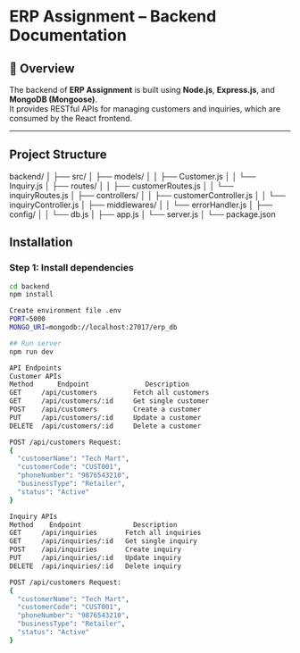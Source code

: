 # ERP Assignment – Backend Documentation

## 📘 Overview
The backend of **ERP Assignment** is built using **Node.js**, **Express.js**, and **MongoDB (Mongoose)**.  
It provides RESTful APIs for managing customers and inquiries, which are consumed by the React frontend.

---

## Project Structure
backend/
│
├── src/
│ ├── models/
│ │ ├── Customer.js
│ │ └── Inquiry.js
│ ├── routes/
│ │ ├── customerRoutes.js
│ │ └── inquiryRoutes.js
│ ├── controllers/
│ │ ├── customerController.js
│ │ └── inquiryController.js
│ ├── middlewares/
│ │ └── errorHandler.js
│ ├── config/
│ │ └── db.js
│ ├── app.js
│ └── server.js
│
└── package.json

##  Installation

### Step 1: Install dependencies
```bash
cd backend
npm install

Create environment file .env
PORT=5000
MONGO_URI=mongodb://localhost:27017/erp_db

## Run server
npm run dev 

API Endpoints
Customer APIs
Method  	Endpoint	          Description
GET	    /api/customers	       Fetch all customers
GET	    /api/customers/:id	   Get single customer
POST	/api/customers	       Create a customer
PUT	    /api/customers/:id	   Update a customer
DELETE	/api/customers/:id	   Delete a customer

POST /api/customers Request:
{
  "customerName": "Tech Mart",
  "customerCode": "CUST001",
  "phoneNumber": "9876543210",
  "businessType": "Retailer",
  "status": "Active"
}

Inquiry APIs
Method	  Endpoint	           Description
GET  	/api/inquiries	     Fetch all inquiries
GET 	/api/inquiries/:id	 Get single inquiry
POST   	/api/inquiries	     Create inquiry
PUT	    /api/inquiries/:id	 Update inquiry
DELETE	/api/inquiries/:id	 Delete inquiry

POST /api/customers Request:
{
  "customerName": "Tech Mart",
  "customerCode": "CUST001",
  "phoneNumber": "9876543210",
  "businessType": "Retailer",
  "status": "Active"
}
